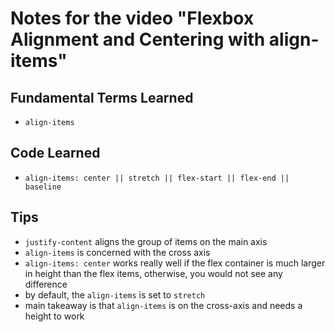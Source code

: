 # Notes for the video "**Flexbox Alignment and Centering with align-items**"

## Fundamental Terms Learned
- `align-items`

## Code Learned
- `align-items: center || stretch || flex-start || flex-end || baseline`

## Tips
- `justify-content` aligns the group of items on the main axis
- `align-items` is concerned with the cross axis
- `align-items: center` works really well if the flex container is much larger in height than the flex items, otherwise, you would not see any difference
- by default, the `align-items` is set to `stretch`
- main takeaway is that `align-items` is on the cross-axis and needs a height to work
